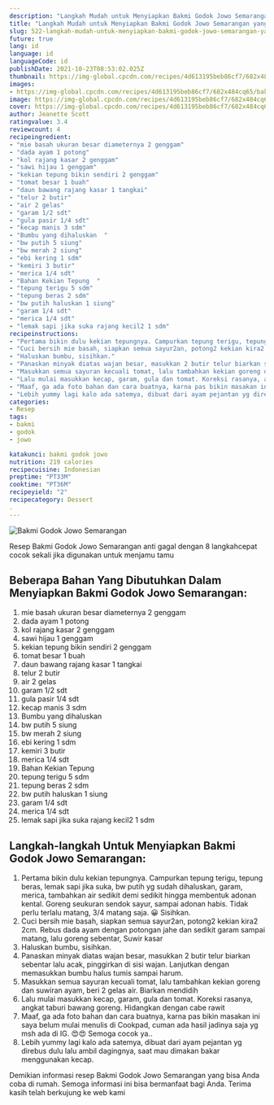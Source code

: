 ```yaml
---
description: "Langkah Mudah untuk Menyiapkan Bakmi Godok Jowo Semarangan yang Bikin Ngiler"
title: "Langkah Mudah untuk Menyiapkan Bakmi Godok Jowo Semarangan yang Bikin Ngiler"
slug: 522-langkah-mudah-untuk-menyiapkan-bakmi-godok-jowo-semarangan-yang-bikin-ngiler
future: true
lang: id
language: id
languageCode: id
publishDate: 2021-10-23T08:53:02.025Z 
thumbnail: https://img-global.cpcdn.com/recipes/4d613195beb86cf7/682x484cq65/bakmi-godok-jowo-semarangan-foto-resep-utama.png
images:
- https://img-global.cpcdn.com/recipes/4d613195beb86cf7/682x484cq65/bakmi-godok-jowo-semarangan-foto-resep-utama.png
image: https://img-global.cpcdn.com/recipes/4d613195beb86cf7/682x484cq65/bakmi-godok-jowo-semarangan-foto-resep-utama.png
cover: https://img-global.cpcdn.com/recipes/4d613195beb86cf7/682x484cq65/bakmi-godok-jowo-semarangan-foto-resep-utama.png
author: Jeanette Scott
ratingvalue: 3.4
reviewcount: 4
recipeingredient:
- "mie basah ukuran besar diameternya 2 genggam"
- "dada ayam 1 potong"
- "kol rajang kasar 2 genggam"
- "sawi hijau 1 genggam"
- "kekian tepung bikin sendiri 2 genggam"
- "tomat besar 1 buah"
- "daun bawang rajang kasar 1 tangkai"
- "telur 2 butir"
- "air 2 gelas"
- "garam 1/2 sdt"
- "gula pasir 1/4 sdt"
- "kecap manis 3 sdm"
- "Bumbu yang dihaluskan  "
- "bw putih 5 siung"
- "bw merah 2 siung"
- "ebi kering 1 sdm"
- "kemiri 3 butir"
- "merica 1/4 sdt"
- "Bahan Kekian Tepung  "
- "tepung terigu 5 sdm"
- "tepung beras 2 sdm"
- "bw putih haluskan 1 siung"
- "garam 1/4 sdt"
- "merica 1/4 sdt"
- "lemak sapi jika suka rajang kecil2 1 sdm"
recipeinstructions:
- "Pertama bikin dulu kekian tepungnya. Campurkan tepung terigu, tepung beras, lemak sapi jika suka, bw putih yg sudah dihaluskan, garam, merica, tambahkan air sedikit demi sedikit hingga membentuk adonan kental. Goreng seukuran sendok sayur, sampai adonan habis. Tidak perlu terlalu matang, 3/4 matang saja. 😀 Sisihkan."
- "Cuci bersih mie basah, siapkan semua sayur2an, potong2 kekian kira2 2cm. Rebus dada ayam dengan potongan jahe dan sedikit garam sampai matang, lalu goreng sebentar, Suwir kasar"
- "Haluskan bumbu, sisihkan."
- "Panaskan minyak diatas wajan besar, masukkan 2 butir telur biarkan sebentar lalu acak, pinggirkan di sisi wajan. Lanjutkan dengan memasukkan bumbu halus tumis sampai harum."
- "Masukkan semua sayuran kecuali tomat, lalu tambahkan kekian goreng dan suwiran ayam, beri 2 gelas air. Biarkan mendidih"
- "Lalu mulai masukkan kecap, garam, gula dan tomat. Koreksi rasanya, angkat taburi bawang goreng. Hidangkan dengan cabe rawit"
- "Maaf, ga ada foto bahan dan cara buatnya, karna pas bikin masakan ini saya belum mulai menulis di Cookpad, cuman ada hasil jadinya saja yg msh ada di IG. 😍😍 Semoga cocok ya.."
- "Lebih yummy lagi kalo ada satemya, dibuat dari ayam pejantan yg direbus dulu lalu ambil dagingnya, saat mau dimakan bakar menggunakan kecap."
categories:
- Resep
tags:
- bakmi
- godok
- jowo

katakunci: bakmi godok jowo 
nutrition: 219 calories
recipecuisine: Indonesian
preptime: "PT33M"
cooktime: "PT36M"
recipeyield: "2"
recipecategory: Dessert
. 
---
```



![Bakmi Godok Jowo Semarangan](https://img-global.cpcdn.com/recipes/4d613195beb86cf7/682x484cq65/bakmi-godok-jowo-semarangan-foto-resep-utama.png)

Resep Bakmi Godok Jowo Semarangan  anti gagal dengan 8 langkahcepat cocok sekali jika digunakan untuk menjamu tamu

<!--inarticleads1-->

## Beberapa Bahan Yang Dibutuhkan Dalam Menyiapkan Bakmi Godok Jowo Semarangan:

1. mie basah ukuran besar diameternya 2 genggam
1. dada ayam 1 potong
1. kol rajang kasar 2 genggam
1. sawi hijau 1 genggam
1. kekian tepung bikin sendiri 2 genggam
1. tomat besar 1 buah
1. daun bawang rajang kasar 1 tangkai
1. telur 2 butir
1. air 2 gelas
1. garam 1/2 sdt
1. gula pasir 1/4 sdt
1. kecap manis 3 sdm
1. Bumbu yang dihaluskan  
1. bw putih 5 siung
1. bw merah 2 siung
1. ebi kering 1 sdm
1. kemiri 3 butir
1. merica 1/4 sdt
1. Bahan Kekian Tepung  
1. tepung terigu 5 sdm
1. tepung beras 2 sdm
1. bw putih haluskan 1 siung
1. garam 1/4 sdt
1. merica 1/4 sdt
1. lemak sapi jika suka rajang kecil2 1 sdm



<!--inarticleads2-->

## Langkah-langkah Untuk Menyiapkan Bakmi Godok Jowo Semarangan:

1. Pertama bikin dulu kekian tepungnya. Campurkan tepung terigu, tepung beras, lemak sapi jika suka, bw putih yg sudah dihaluskan, garam, merica, tambahkan air sedikit demi sedikit hingga membentuk adonan kental. Goreng seukuran sendok sayur, sampai adonan habis. Tidak perlu terlalu matang, 3/4 matang saja. 😀 Sisihkan.
1. Cuci bersih mie basah, siapkan semua sayur2an, potong2 kekian kira2 2cm. Rebus dada ayam dengan potongan jahe dan sedikit garam sampai matang, lalu goreng sebentar, Suwir kasar
1. Haluskan bumbu, sisihkan.
1. Panaskan minyak diatas wajan besar, masukkan 2 butir telur biarkan sebentar lalu acak, pinggirkan di sisi wajan. Lanjutkan dengan memasukkan bumbu halus tumis sampai harum.
1. Masukkan semua sayuran kecuali tomat, lalu tambahkan kekian goreng dan suwiran ayam, beri 2 gelas air. Biarkan mendidih
1. Lalu mulai masukkan kecap, garam, gula dan tomat. Koreksi rasanya, angkat taburi bawang goreng. Hidangkan dengan cabe rawit
1. Maaf, ga ada foto bahan dan cara buatnya, karna pas bikin masakan ini saya belum mulai menulis di Cookpad, cuman ada hasil jadinya saja yg msh ada di IG. 😍😍 Semoga cocok ya..
1. Lebih yummy lagi kalo ada satemya, dibuat dari ayam pejantan yg direbus dulu lalu ambil dagingnya, saat mau dimakan bakar menggunakan kecap.




Demikian informasi  resep Bakmi Godok Jowo Semarangan   yang bisa Anda coba di rumah. Semoga informasi ini bisa bermanfaat bagi Anda. Terima kasih telah berkujung ke web kami
